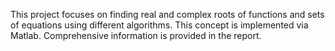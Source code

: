 This project focuses on finding real and complex roots of functions and sets of equations using different algorithms. This concept is implemented via Matlab. Comprehensive information is provided in the report.
